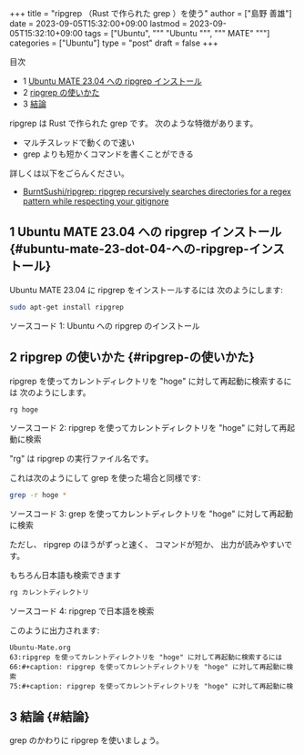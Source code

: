 +++
title = "ripgrep （Rust で作られた grep ）を使う"
author = ["島野 善雄"]
date = 2023-09-05T15:32:00+09:00
lastmod = 2023-09-05T15:32:10+09:00
tags = ["Ubuntu", """
  "Ubuntu
  """, """
  MATE"
  """]
categories = ["Ubuntu"]
type = "post"
draft = false
+++

<div class="ox-hugo-toc toc has-section-numbers">

<div class="heading">&#30446;&#27425;</div>

- <span class="section-num">1</span> [Ubuntu MATE 23.04 への ripgrep インストール](#ubuntu-mate-23-dot-04-への-ripgrep-インストール)
- <span class="section-num">2</span> [ripgrep の使いかた](#ripgrep-の使いかた)
- <span class="section-num">3</span> [結論](#結論)

</div>
<!--endtoc-->

ripgrep は Rust で作られた grep です。
次のような特徴があります。

-   マルチスレッドで動くので速い
-   grep よりも短かくコマンドを書くことができる

詳しくは以下をごらんください。

-   [BurntSushi/ripgrep: ripgrep recursively searches directories for a regex pattern while respecting your gitignore](https://github.com/BurntSushi/ripgrep)


## <span class="section-num">1</span> Ubuntu MATE 23.04 への ripgrep インストール {#ubuntu-mate-23-dot-04-への-ripgrep-インストール}

Ubuntu MATE 23.04 に ripgrep をインストールするには
次のようにします:

```sh
sudo apt-get install ripgrep
```
<div class="src-block-caption">
  <span class="src-block-number">ソースコード 1:</span>
  Ubuntu への ripgrep のインストール
</div>


## <span class="section-num">2</span> ripgrep の使いかた {#ripgrep-の使いかた}

ripgrep を使ってカレントディレクトリを "hoge" に対して再起動に検索するには
次のようにします。

```sh
rg hoge
```
<div class="src-block-caption">
  <span class="src-block-number">ソースコード 2:</span>
  ripgrep を使ってカレントディレクトリを "hoge" に対して再起動に検索
</div>

"rg" は ripgrep の実行ファイル名です。

これは次のようにして grep を使った場合と同様です:

```sh
grep -r hoge *
```
<div class="src-block-caption">
  <span class="src-block-number">ソースコード 3:</span>
  grep を使ってカレントディレクトリを "hoge" に対して再起動に検索
</div>

ただし、 ripgrep のほうがずっと速く、
コマンドが短か、
出力が読みやすいです。

もちろん日本語も検索できます

```sh
rg カレントディレクトリ
```
<div class="src-block-caption">
  <span class="src-block-number">ソースコード 4:</span>
  ripgrep で日本語を検索
</div>

このように出力されます:

```text
Ubuntu-Mate.org
63:ripgrep を使ってカレントディレクトリを "hoge" に対して再起動に検索するには
66:#+caption: ripgrep を使ってカレントディレクトリを "hoge" に対して再起動に検索
75:#+caption: ripgrep を使ってカレントディレクトリを "hoge" に対して再起動に検
```


## <span class="section-num">3</span> 結論 {#結論}

grep のかわりに ripgrep を使いましょう。
